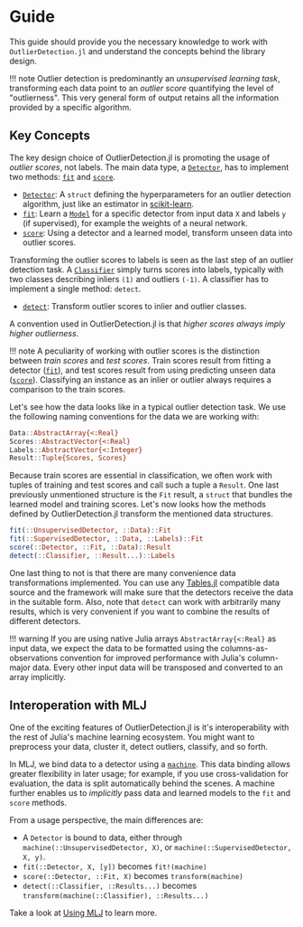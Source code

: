 # Guide

This guide should provide you the necessary knowledge to work with `OutlierDetection.jl` and understand the concepts behind the library design.

!!! note
    Outlier detection is predominantly an *unsupervised learning task*, transforming each data point to an *outlier score* quantifying the level of "outlierness". This very general form of output retains all the information provided by a specific algorithm.

## Key Concepts

The key design choice of OutlierDetection.jl is promoting the usage of *outlier scores*, not labels. The main data type, a [`Detector`](@ref), has to implement two methods: [`fit`](@ref) and [`score`](@ref).

- [`Detector`](@ref): A `struct` defining the hyperparameters for an outlier detection algorithm, just like an estimator in [scikit-learn](https://scikit-learn.org/stable/developers/develop.html).
- [`fit`](@ref): Learn a [`Model`](@ref) for a specific detector from input data `X` and labels `y` (if supervised), for example the weights of a neural network.
- [`score`](@ref): Using a detector and a learned model, transform unseen data into outlier scores.

Transforming the outlier scores to labels is seen as the last step of an outlier detection task. A [`Classifier`](@ref) simply turns scores into labels, typically with two classes describing inliers `(1)` and outliers `(-1)`. A classifier has to implement a single method: `detect`.

- [`detect`](@ref): Transform outlier scores to inlier and outlier classes.

A convention used in OutlierDetection.jl is that *higher scores always imply higher outlierness*.

!!! note
    A peculiarity of working with outlier scores is the distinction between *train scores* and *test scores*. Train scores result from fitting a detector ([`fit`](@ref)), and test scores result from using predicting unseen data ([`score`](@ref)). Classifying an instance as an inlier or outlier always requires a comparison to the train scores.

Let's see how the data looks like in a typical outlier detection task. We use the following naming conventions for the data we are working with:

```julia
Data::AbstractArray{<:Real}
Scores::AbstractVector{<:Real}
Labels::AbstractVector{<:Integer}
Result::Tuple{Scores, Scores}
```

Because train scores are essential in classification, we often work with tuples of training and test scores and call such a tuple a `Result`. One last previously unmentioned structure is the `Fit` result, a `struct` that bundles the learned model and training scores. Let's now looks how the methods defined by OutlierDetection.jl transform the mentioned data structures.

```julia
fit(::UnsupervisedDetector, ::Data)::Fit
fit(::SupervisedDetector, ::Data, ::Labels)::Fit
score(::Detector, ::Fit, ::Data)::Result
detect(::Classifier, ::Result...)::Labels
```

One last thing to not is that there are many convenience data transformations implemented. You can use any [Tables.jl](https://github.com/JuliaData/Tables.jl) compatible data source and the framework will make sure that the detectors receive the data in the suitable form. Also, note that `detect` can work with arbitrarily many results, which is very convenient if you want to combine the results of different detectors.

!!! warning
    If you are using native Julia arrays `AbstractArray{<:Real}` as input data, we expect the data to be formatted using the columns-as-observations convention for improved performance with Julia's column-major data. Every other input data will be transposed and converted to an array implicitly.

## Interoperation with MLJ

One of the exciting features of OutlierDetection.jl is it's interoperability with the rest of Julia's machine learning ecosystem. You might want to preprocess your data, cluster it, detect outliers, classify, and so forth.

In MLJ, we bind data to a detector using a [`machine`](https://alan-turing-institute.github.io/MLJ.jl/dev/machines/). This data binding allows greater flexibility in later usage; for example, if you use cross-validation for evaluation, the data is split automatically behind the scenes. A machine further enables us to *implicitly* pass data and learned models to the `fit` and `score` methods.

From a usage perspective, the main differences are:

- A `Detector` is bound to data, either through `machine(::UnsupervisedDetector, X)`, or `machine(::SupervisedDetector, X, y)`.
- `fit(::Detector, X, [y])` becomes `fit!(machine)`
- `score(::Detector, ::Fit, X)` becomes `transform(machine)`
- `detect(::Classifier, ::Results...)` becomes `transform(machine(::Classifier), ::Results...)`

Take a look at [Using MLJ](../../documentation/using-mlj/) to learn more.
